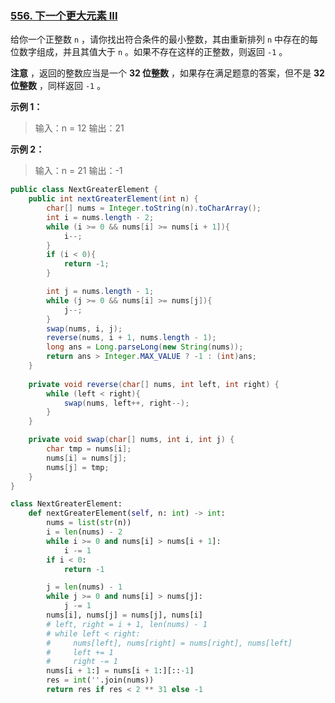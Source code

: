 

### [556. 下一个更大元素 III](https://leetcode.cn/problems/next-greater-element-iii/)

给你一个正整数 `n` ，请你找出符合条件的最小整数，其由重新排列 `n` 中存在的每位数字组成，并且其值大于 `n` 。如果不存在这样的正整数，则返回 `-1` 。

**注意** ，返回的整数应当是一个 **32 位整数** ，如果存在满足题意的答案，但不是 **32 位整数** ，同样返回 `-1` 。

**示例 1：**
>输入：n = 12
输出：21

**示例 2：**
>输入：n = 21
输出：-1

```java
public class NextGreaterElement {
    public int nextGreaterElement(int n) {
        char[] nums = Integer.toString(n).toCharArray();
        int i = nums.length - 2;
        while (i >= 0 && nums[i] >= nums[i + 1]){
            i--;
        }
        if (i < 0){
            return -1;
        }

        int j = nums.length - 1;
        while (j >= 0 && nums[i] >= nums[j]){
            j--;
        }
        swap(nums, i, j);
        reverse(nums, i + 1, nums.length - 1);
        long ans = Long.parseLong(new String(nums));
        return ans > Integer.MAX_VALUE ? -1 : (int)ans;
    }
    
    private void reverse(char[] nums, int left, int right) {
        while (left < right){
            swap(nums, left++, right--);
        }
    }

    private void swap(char[] nums, int i, int j) {
        char tmp = nums[i];
        nums[i] = nums[j];
        nums[j] = tmp;
    }
}
```

```py
class NextGreaterElement:
    def nextGreaterElement(self, n: int) -> int:
        nums = list(str(n))
        i = len(nums) - 2
        while i >= 0 and nums[i] > nums[i + 1]:
            i -= 1
        if i < 0:
            return -1

        j = len(nums) - 1
        while j >= 0 and nums[i] > nums[j]:
            j -= 1
        nums[i], nums[j] = nums[j], nums[i]
        # left, right = i + 1, len(nums) - 1
        # while left < right:
        #     nums[left], nums[right] = nums[right], nums[left]
        #     left += 1
        #     right -= 1
        nums[i + 1:] = nums[i + 1:][::-1]
        res = int(''.join(nums))
        return res if res < 2 ** 31 else -1
```